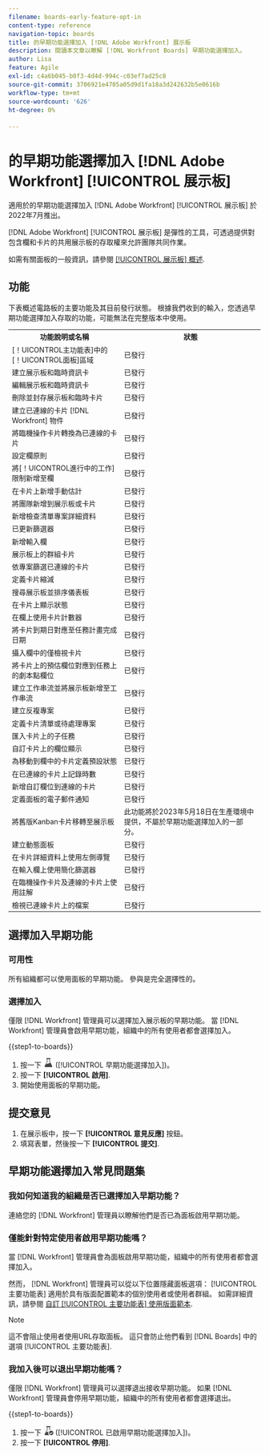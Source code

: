 ```yaml
---
filename: boards-early-feature-opt-in
content-type: reference
navigation-topic: boards
title: 的早期功能選擇加入 [!DNL Adobe Workfront] 展示板
description: 閱讀本文章以瞭解 [!DNL Workfront Boards] 早期功能選擇加入。
author: Lisa
feature: Agile
exl-id: c4a6b045-b0f3-4d4d-994c-c03ef7ad25c8
source-git-commit: 3706921e4705a05d9d1fa18a3d242632b5e0616b
workflow-type: tm+mt
source-wordcount: '626'
ht-degree: 0%

---
```


# 的早期功能選擇加入 [!DNL Adobe Workfront] [!UICONTROL 展示板]

適用於的早期功能選擇加入 [!DNL Adobe Workfront] [!UICONTROL 展示板] 於2022年7月推出。

[!DNL Adobe Workfront] [!UICONTROL 展示板] 是彈性的工具，可透過提供對包含欄和卡片的共用展示板的存取權來允許團隊共同作業。

如需有關面板的一般資訊，請參閱 [[!UICONTROL 展示板] 概述](/help/quicksilver/agile/boards-overview.md).

## 功能

下表概述電路板的主要功能及其目前發行狀態。 根據我們收到的輸入，您透過早期功能選擇加入存取的功能，可能無法在完整版本中使用。

<table style="table-layout:auto"> 
 <tbody> 
  <tr> 
   <th><strong>功能說明或名稱</strong></th>
   <th><strong>狀態</strong></th> 
  </tr>
  <tr>
   <td>[！UICONTROL主功能表]中的[！UICONTROL面板]區域</td>
   <td>已發行</td>
  </tr>
    <tr>
   <td>建立展示板和臨時資訊卡</td>
   <td>已發行</td>
  </tr>
  <tr>
   <td>編輯展示板和臨時資訊卡</td>
   <td>已發行</td>
  </tr>
  <tr>
   <td>刪除並封存展示板和臨時卡片</td>
   <td>已發行</td>
  </tr>
  <tr>
   <td>建立已連線的卡片 [!DNL Workfront] 物件</td>
   <td>已發行</td>
  </tr>
  <tr>
   <td>將臨機操作卡片轉換為已連線的卡片</td>
   <td>已發行</td>
  </tr>
  <tr>
   <td>設定欄原則</td>
   <td>已發行</td>
  </tr>
  <tr>
   <td>將[！UICONTROL進行中的工作]限制新增至欄</td>
   <td>已發行</td>
  </tr>
  <tr>
   <td>在卡片上新增手動估計</td>
   <td>已發行</td>
  </tr>
  <tr>
   <td>將團隊新增到展示板或卡片</td>
   <td>已發行</td>
  </tr>
  <tr>
   <td>新增檢查清單專案詳細資料</td>
   <td>已發行</td>
  </tr>
  <tr>
   <td>已更新篩選器</td>
   <td>已發行</td>
  </tr>
  <tr>
   <td>新增輸入欄</td>
   <td>已發行</td>
  </tr>
  <tr>
   <td>展示板上的群組卡片</td>
   <td>已發行</td>
  </tr>
  <tr>
   <td>依專案篩選已連線的卡片</td>
   <td>已發行</td>
  </tr>
  <tr>
   <td>定義卡片縮減</td>
   <td>已發行</td>
  </tr>
  <tr>
   <td>搜尋展示板並排序儀表板</td>
   <td>已發行</td>
  </tr>
  <tr>
   <td>在卡片上顯示狀態</td>
   <td>已發行</td>
  </tr>
  <tr>
   <td>在欄上使用卡片計數器</td>
   <td>已發行</td>
  </tr>
  <tr>
   <td>將卡片到期日對應至任務計畫完成日期</td>
   <td>已發行</td>
  </tr>
  <tr>
   <td>攝入欄中的僅檢視卡片</td>
   <td>已發行</td>
  </tr>
  <tr>
   <td>將卡片上的預估欄位對應到任務上的劇本點欄位</td>
   <td>已發行</td>
  </tr>
  <tr>
   <td>建立工作串流並將展示板新增至工作串流</td>
   <td>已發行</td>
  </tr>
  <tr>
   <td>建立反複專案</td>
   <td>已發行</td>
  </tr>
  <tr>
   <td>定義卡片清單或待處理專案</td>
   <td>已發行</td>
  </tr>
  <tr>
   <td>匯入卡片上的子任務</td>
   <td>已發行</td>
  </tr>
  <tr>
   <td>自訂卡片上的欄位顯示</td>
   <td>已發行</td>
  </tr>  
  <tr>
   <td>為移動到欄中的卡片定義預設狀態</td>
   <td>已發行</td>
  </tr>
  <tr>
   <td>在已連線的卡片上記錄時數</td>
   <td>已發行</td>
  </tr>
  <tr>
   <td>新增自訂欄位到連線的卡片</td>
   <td>已發行</td>
  </tr>
  <tr>
   <td>定義面板的電子郵件通知</td>
   <td>已發行</td>
  </tr>
  <tr>
   <td>將舊版Kanban卡片移轉至展示板</td>
   <td>此功能將於2023年5月18日在生產環境中提供，不屬於早期功能選擇加入的一部分。</td>
  </tr>
  <tr>
   <td>建立動態面板</td>
   <td>已發行</td>
  </tr>
  <tr>
   <td>在卡片詳細資料上使用左側導覽</td>
   <td>已發行</td>
  </tr>
  <tr>
   <td>在輸入欄上使用簡化篩選器</td>
   <td>已發行</td>
  </tr>
  <tr>
   <td>在臨機操作卡片及連線的卡片上使用註解</td>
   <td>已發行</td>
  </tr>
  <tr>
   <td>檢視已連線卡片上的檔案</td>
   <td>已發行</td>
  </tr>
 </tbody>
</table>

## 選擇加入早期功能

### 可用性

所有組織都可以使用面板的早期功能。 參與是完全選擇性的。

### 選擇加入

僅限 [!DNL Workfront] 管理員可以選擇加入展示板的早期功能。 當 [!DNL Workfront] 管理員會啟用早期功能，組織中的所有使用者都會選擇加入。

{{step1-to-boards}}

1. 按一下 ![早期功能選擇加入](assets/early-feature-opt-in-not-enabled.png) ([!UICONTROL 早期功能選擇加入])。
1. 按一下 **[!UICONTROL 啟用]**.
1. 開始使用面板的早期功能。

## 提交意見

1. 在展示板中，按一下 **[!UICONTROL 意見反應]** 按鈕。
1. 填寫表單，然後按一下 **[!UICONTROL 提交]**.

## 早期功能選擇加入常見問題集

### 我如何知道我的組織是否已選擇加入早期功能？

連絡您的 [!DNL Workfront] 管理員以瞭解他們是否已為面板啟用早期功能。

### 僅能針對特定使用者啟用早期功能嗎？

當 [!DNL Workfront] 管理員會為面板啟用早期功能，組織中的所有使用者都會選擇加入。

然而， [!DNL Workfront] 管理員可以從以下位置隱藏面板選項： [!UICONTROL 主要功能表] 適用於具有版面配置範本的個別使用者或使用者群組。 如需詳細資訊，請參閱 [自訂 [!UICONTROL 主要功能表] 使用版面範本](/help/quicksilver/administration-and-setup/customize-workfront/use-layout-templates/customize-main-menu.md).

>[!NOTE]
>
>這不會阻止使用者使用URL存取面板。 這只會防止他們看到 [!DNL Boards] 中的選項 [!UICONTROL 主要功能表].

### 我加入後可以退出早期功能嗎？

僅限 [!DNL Workfront] 管理員可以選擇退出接收早期功能。 如果 [!DNL Workfront] 管理員會停用早期功能，組織中的所有使用者都會選擇退出。

{{step1-to-boards}}

1. 按一下 ![已啟用早期功能選擇加入](assets/early-feature-opt-in-enabled.png) ([!UICONTROL 已啟用早期功能選擇加入])。
1. 按一下 **[!UICONTROL 停用]**.
